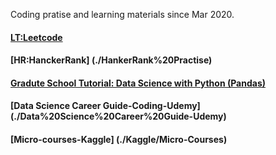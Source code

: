 Coding pratise and learning materials since Mar 2020.
#### [LT:Leetcode](./Leetcode%20practice)
#### [HR:HanckerRank] (./HankerRank%20Practise)
#### [Gradute School Tutorial: Data Science with Python (Pandas)](./)
#### [Data Science Career Guide-Coding-Udemy] (./Data%20Science%20Career%20Guide-Udemy)
#### [Micro-courses-Kaggle] (./Kaggle/Micro-Courses)
